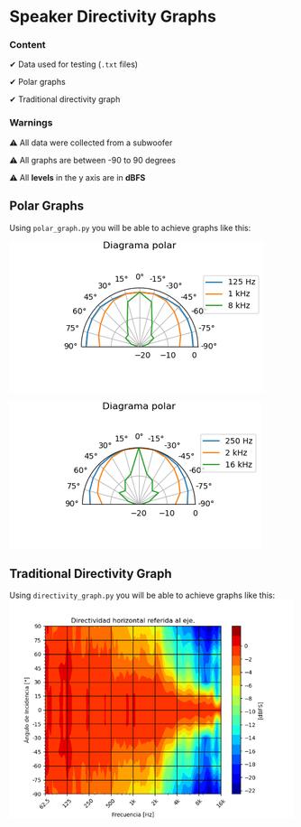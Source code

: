 # Speaker Directivity Graphs

### Content

✔ Data used for testing (`.txt` files)

✔ Polar graphs

✔ Traditional directivity graph

### Warnings

⚠ All data were collected from a subwoofer

⚠ All graphs are between -90 to 90 degrees

⚠ All **levels** in the y axis are in **dBFS**

## Polar Graphs 
Using `polar_graph.py` you will be able to achieve graphs like this:

![Alt Text](https://github.com/Nj747/speakers-directivity-graphs/blob/main/graphs/125-1k-8k.png)

![Alt Text](https://github.com/Nj747/speakers-directivity-graphs/blob/main/graphs/250-2k-16k.png)

## Traditional Directivity Graph
Using `directivity_graph.py` you will be able to achieve graphs like this:
![Alt Text](https://github.com/Nj747/speakers-directivity-graphs/blob/main/graphs/directivity-normalize.png)
